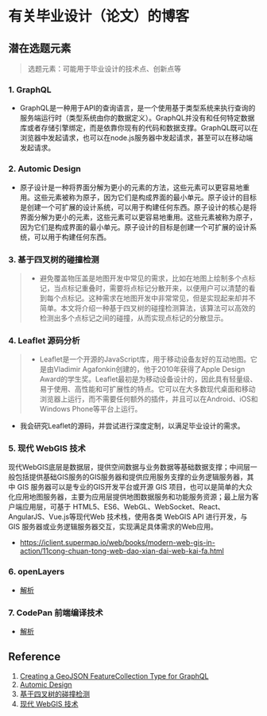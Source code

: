 # 有关毕业设计（论文）的博客
## 潜在选题元素
> 选题元素：可能用于毕业设计的技术点、创新点等
### 1. GraphQL
- GraphQL是一种用于API的查询语言，是一个使用基于类型系统来执行查询的服务端运行时（类型系统由你的数据定义）。GraphQL并没有和任何特定数据库或者存储引擎绑定，而是依靠你现有的代码和数据支撑。GraphQL既可以在浏览器中发起请求，也可以在node.js服务器中发起请求，甚至可以在移动端发起请求。

### 2. Automic Design
- 原子设计是一种将界面分解为更小的元素的方法，这些元素可以更容易地重用。这些元素被称为原子，因为它们是构成界面的最小单元。原子设计的目标是创建一个可扩展的设计系统，可以用于构建任何东西。原子设计的核心是将界面分解为更小的元素，这些元素可以更容易地重用。这些元素被称为原子，因为它们是构成界面的最小单元。原子设计的目标是创建一个可扩展的设计系统，可以用于构建任何东西。

### 3. 基于四叉树的碰撞检测
> - 避免覆盖物压盖是地图开发中常见的需求，比如在地图上绘制多个点标记，当点标记重叠时，需要将点标记分散开来，以便用户可以清楚的看到每个点标记。这种需求在地图开发中非常常见，但是实现起来却并不简单。本文将介绍一种基于四叉树的碰撞检测算法，该算法可以高效的检测出多个点标记之间的碰撞，从而实现点标记的分散显示。

### 4. Leaflet 源码分析
> - Leaflet是一个开源的JavaScript库，用于移动设备友好的互动地图。它是由Vladimir Agafonkin创建的，他于2010年获得了Apple Design Award的学生奖。Leaflet最初是为移动设备设计的，因此具有轻量级、易于使用、高性能和可扩展性的特点。它可以在大多数现代桌面和移动浏览器上运行，而不需要任何额外的插件，并且可以在Android、iOS和Windows Phone等平台上运行。
- 我会研究Leaflet的源码，并尝试进行深度定制，以满足毕业设计的需求。

### 5. 现代 WebGIS 技术
现代WebGIS底层是数据层，提供空间数据与业务数据等基础数据支撑；中间层一般包括提供基础GIS服务的GIS服务器和提供应用服务支撑的业务逻辑服务器，其中 GIS 服务器可以是专业的GIS开发平台或开源 GIS 项目，也可以是简单的大众化应用地图服务器，主要为应用层提供地图数据服务和功能服务资源；最上层为客户端应用层，可基于 HTML5、ES6、WebGL、WebSocket、React、AngularJS、Vue.js等现代Web 技术栈，使用各类 WebGIS API 进行开发，与 GIS 服务器或业务逻辑服务器交互，实现满足具体需求的Web应用。
- https://iclient.supermap.io/web/books/modern-web-gis-in-action/11cong-chuan-tong-web-dao-xian-dai-web-kai-fa.html

### 6. openLayers
- [解析](https://zhuanlan.zhihu.com/p/341896668)

### 7. CodePan 前端编译技术
- [解析](https://www.youtube.com/watch?v=SM3AfRvp3-Y)

## Reference
1. [Creating a GeoJSON FeatureCollection Type for GraphQL](https://brygrill.medium.com/creating-a-geojson-featurecollection-type-for-graphql-352591451b4a)
2. [Automic Design](https://www.youtube.com/watch?v=W3A33dmp17E)
3. [基于四叉树的碰撞检测](https://www.youtube.com/watch?v=eED4bSkYCB8)
4. [现代 WebGIS 技术](https://iclient.supermap.io/web/technical-topics.html#webgis-devtools)